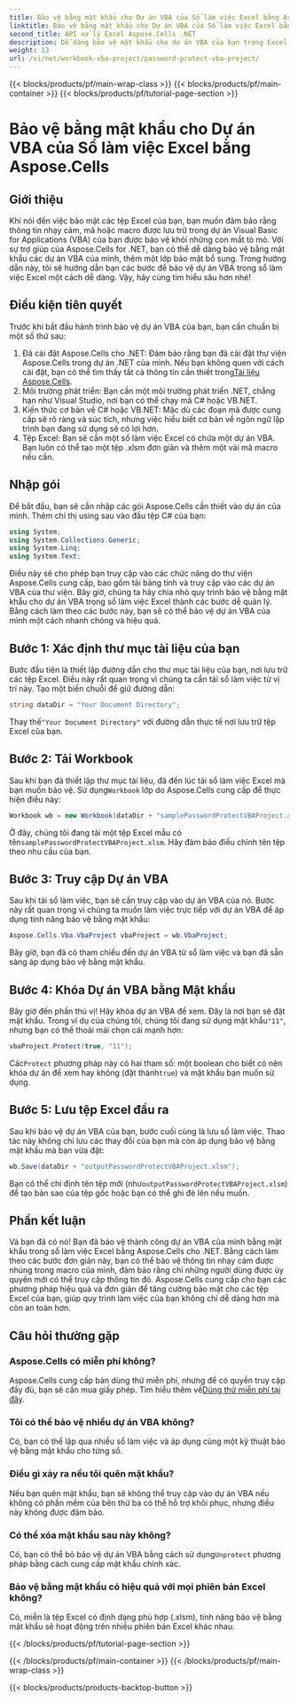 ```yaml
---
title: Bảo vệ bằng mật khẩu cho Dự án VBA của Sổ làm việc Excel bằng Aspose.Cells
linktitle: Bảo vệ bằng mật khẩu cho Dự án VBA của Sổ làm việc Excel bằng Aspose.Cells
second_title: API xử lý Excel Aspose.Cells .NET
description: Dễ dàng bảo vệ mật khẩu cho dự án VBA của bạn trong Excel bằng Aspose.Cells cho .NET. Thực hiện theo hướng dẫn từng bước này để tăng cường bảo mật.
weight: 13
url: /vi/net/workbook-vba-project/password-protect-vba-project/
---
```


{{< blocks/products/pf/main-wrap-class >}}
{{< blocks/products/pf/main-container >}}
{{< blocks/products/pf/tutorial-page-section >}}

# Bảo vệ bằng mật khẩu cho Dự án VBA của Sổ làm việc Excel bằng Aspose.Cells

## Giới thiệu
Khi nói đến việc bảo mật các tệp Excel của bạn, bạn muốn đảm bảo rằng thông tin nhạy cảm, mã hoặc macro được lưu trữ trong dự án Visual Basic for Applications (VBA) của bạn được bảo vệ khỏi những con mắt tò mò. Với sự trợ giúp của Aspose.Cells for .NET, bạn có thể dễ dàng bảo vệ bằng mật khẩu các dự án VBA của mình, thêm một lớp bảo mật bổ sung. Trong hướng dẫn này, tôi sẽ hướng dẫn bạn các bước để bảo vệ dự án VBA trong sổ làm việc Excel một cách dễ dàng. Vậy, hãy cùng tìm hiểu sâu hơn nhé!
## Điều kiện tiên quyết
Trước khi bắt đầu hành trình bảo vệ dự án VBA của bạn, bạn cần chuẩn bị một số thứ sau:
1.  Đã cài đặt Aspose.Cells cho .NET: Đảm bảo rằng bạn đã cài đặt thư viện Aspose.Cells trong dự án .NET của mình. Nếu bạn không quen với cách cài đặt, bạn có thể tìm thấy tất cả thông tin cần thiết trong[Tài liệu Aspose.Cells](https://reference.aspose.com/cells/net/).
2. Môi trường phát triển: Bạn cần một môi trường phát triển .NET, chẳng hạn như Visual Studio, nơi bạn có thể chạy mã C# hoặc VB.NET.
3. Kiến thức cơ bản về C# hoặc VB.NET: Mặc dù các đoạn mã được cung cấp sẽ rõ ràng và súc tích, nhưng việc hiểu biết cơ bản về ngôn ngữ lập trình bạn đang sử dụng sẽ có lợi hơn.
4. Tệp Excel: Bạn sẽ cần một sổ làm việc Excel có chứa một dự án VBA. Bạn luôn có thể tạo một tệp .xlsm đơn giản và thêm một vài mã macro nếu cần.
## Nhập gói
Để bắt đầu, bạn sẽ cần nhập các gói Aspose.Cells cần thiết vào dự án của mình. Thêm chỉ thị using sau vào đầu tệp C# của bạn:
```csharp
using System;
using System.Collections.Generic;
using System.Linq;
using System.Text;
```
Điều này sẽ cho phép bạn truy cập vào các chức năng do thư viện Aspose.Cells cung cấp, bao gồm tải bảng tính và truy cập vào các dự án VBA của thư viện.
Bây giờ, chúng ta hãy chia nhỏ quy trình bảo vệ bằng mật khẩu cho dự án VBA trong sổ làm việc Excel thành các bước dễ quản lý. Bằng cách làm theo các bước này, bạn sẽ có thể bảo vệ dự án VBA của mình một cách nhanh chóng và hiệu quả.
## Bước 1: Xác định thư mục tài liệu của bạn
Bước đầu tiên là thiết lập đường dẫn cho thư mục tài liệu của bạn, nơi lưu trữ các tệp Excel. Điều này rất quan trọng vì chúng ta cần tải sổ làm việc từ vị trí này. Tạo một biến chuỗi để giữ đường dẫn:
```csharp
string dataDir = "Your Document Directory";
```
 Thay thế`"Your Document Directory"` với đường dẫn thực tế nơi lưu trữ tệp Excel của bạn.
## Bước 2: Tải Workbook
 Sau khi bạn đã thiết lập thư mục tài liệu, đã đến lúc tải sổ làm việc Excel mà bạn muốn bảo vệ. Sử dụng`Workbook` lớp do Aspose.Cells cung cấp để thực hiện điều này:
```csharp
Workbook wb = new Workbook(dataDir + "samplePasswordProtectVBAProject.xlsm");
```
 Ở đây, chúng tôi đang tải một tệp Excel mẫu có tên`samplePasswordProtectVBAProject.xlsm`. Hãy đảm bảo điều chỉnh tên tệp theo nhu cầu của bạn.
## Bước 3: Truy cập Dự án VBA
Sau khi tải sổ làm việc, bạn sẽ cần truy cập vào dự án VBA của nó. Bước này rất quan trọng vì chúng ta muốn làm việc trực tiếp với dự án VBA để áp dụng tính năng bảo vệ bằng mật khẩu:
```csharp
Aspose.Cells.Vba.VbaProject vbaProject = wb.VbaProject;
```
Bây giờ, bạn đã có tham chiếu đến dự án VBA từ sổ làm việc và bạn đã sẵn sàng áp dụng bảo vệ bằng mật khẩu.
## Bước 4: Khóa Dự án VBA bằng Mật khẩu
Bây giờ đến phần thú vị! Hãy khóa dự án VBA để xem. Đây là nơi bạn sẽ đặt mật khẩu. Trong ví dụ của chúng tôi, chúng tôi đang sử dụng mật khẩu`"11"`, nhưng bạn có thể thoải mái chọn cái mạnh hơn:
```csharp
vbaProject.Protect(true, "11");
```
 Các`Protect` phương pháp này có hai tham số: một boolean cho biết có nên khóa dự án để xem hay không (đặt thành`true`) và mật khẩu bạn muốn sử dụng.
## Bước 5: Lưu tệp Excel đầu ra
Sau khi bảo vệ dự án VBA của bạn, bước cuối cùng là lưu sổ làm việc. Thao tác này không chỉ lưu các thay đổi của bạn mà còn áp dụng bảo vệ bằng mật khẩu mà bạn vừa đặt:
```csharp
wb.Save(dataDir + "outputPasswordProtectVBAProject.xlsm");
```
 Bạn có thể chỉ định tên tệp mới (như`outputPasswordProtectVBAProject.xlsm`) để tạo bản sao của tệp gốc hoặc bạn có thể ghi đè lên nếu muốn.
## Phần kết luận
Và bạn đã có nó! Bạn đã bảo vệ thành công dự án VBA của mình bằng mật khẩu trong sổ làm việc Excel bằng Aspose.Cells cho .NET. Bằng cách làm theo các bước đơn giản này, bạn có thể bảo vệ thông tin nhạy cảm được nhúng trong macro của mình, đảm bảo rằng chỉ những người dùng được ủy quyền mới có thể truy cập thông tin đó. Aspose.Cells cung cấp cho bạn các phương pháp hiệu quả và đơn giản để tăng cường bảo mật cho các tệp Excel của bạn, giúp quy trình làm việc của bạn không chỉ dễ dàng hơn mà còn an toàn hơn.
## Câu hỏi thường gặp
### Aspose.Cells có miễn phí không?
 Aspose.Cells cung cấp bản dùng thử miễn phí, nhưng để có quyền truy cập đầy đủ, bạn sẽ cần mua giấy phép. Tìm hiểu thêm về[Dùng thử miễn phí tại đây](https://releases.aspose.com/).
### Tôi có thể bảo vệ nhiều dự án VBA không?
Có, bạn có thể lặp qua nhiều sổ làm việc và áp dụng cùng một kỹ thuật bảo vệ bằng mật khẩu cho từng sổ.
### Điều gì xảy ra nếu tôi quên mật khẩu?
Nếu bạn quên mật khẩu, bạn sẽ không thể truy cập vào dự án VBA nếu không có phần mềm của bên thứ ba có thể hỗ trợ khôi phục, nhưng điều này không được đảm bảo.
### Có thể xóa mật khẩu sau này không?
Có, bạn có thể bỏ bảo vệ dự án VBA bằng cách sử dụng`Unprotect` phương pháp bằng cách cung cấp mật khẩu chính xác.
### Bảo vệ bằng mật khẩu có hiệu quả với mọi phiên bản Excel không?
Có, miễn là tệp Excel có định dạng phù hợp (.xlsm), tính năng bảo vệ bằng mật khẩu sẽ hoạt động trên nhiều phiên bản Excel khác nhau.

{{< /blocks/products/pf/tutorial-page-section >}}

{{< /blocks/products/pf/main-container >}}
{{< /blocks/products/pf/main-wrap-class >}}

{{< blocks/products/products-backtop-button >}}
